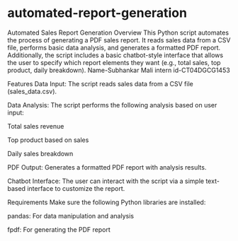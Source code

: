 # automated-report-generation
Automated Sales Report Generation
Overview
This Python script automates the process of generating a PDF sales report. It reads sales data from a CSV file, performs basic data analysis, and generates a formatted PDF report. Additionally, the script includes a basic chatbot-style interface that allows the user to specify which report elements they want (e.g., total sales, top product, daily breakdown).
Name-Subhankar Mali
intern id-CT04DGCG1453

Features
Data Input: The script reads sales data from a CSV file (sales_data.csv).

Data Analysis: The script performs the following analysis based on user input:

Total sales revenue

Top product based on sales

Daily sales breakdown

PDF Output: Generates a formatted PDF report with analysis results.

Chatbot Interface: The user can interact with the script via a simple text-based interface to customize the report.

Requirements
Make sure the following Python libraries are installed:

pandas: For data manipulation and analysis

fpdf: For generating the PDF report
